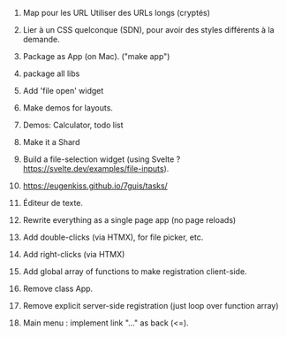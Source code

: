 

1. Map pour les URL Utiliser des URLs longs (cryptés)
2. Lier à un CSS quelconque (SDN), pour avoir des styles différents à la demande.
3. Package as App (on Mac). ("make app")
4. package all libs
5. Add 'file open' widget
6. Make demos for layouts.
7. Demos: Calculator, todo list
8. Make it a Shard 
9. Build a file-selection widget (using Svelte ? https://svelte.dev/examples/file-inputs).
10. https://eugenkiss.github.io/7guis/tasks/
11. Éditeur de texte.

12. Rewrite everything as a single page app (no page reloads)
13. Add double-clicks (via HTMX), for file picker, etc.
14. Add right-clicks (via HTMX)
15. Add global array of functions to make registration client-side.
16. Remove class App.
17. Remove explicit server-side registration (just loop over function array)
18. Main menu : implement link "..." as back (<=).
